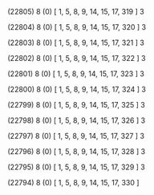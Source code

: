 (22805) 8 (0) [ 1, 5, 8, 9, 14, 15, 17, 319 ] 3 


(22804) 8 (0) [ 1, 5, 8, 9, 14, 15, 17, 320 ] 3 


(22803) 8 (0) [ 1, 5, 8, 9, 14, 15, 17, 321 ] 3 


(22802) 8 (0) [ 1, 5, 8, 9, 14, 15, 17, 322 ] 3 


(22801) 8 (0) [ 1, 5, 8, 9, 14, 15, 17, 323 ] 3 


(22800) 8 (0) [ 1, 5, 8, 9, 14, 15, 17, 324 ] 3 


(22799) 8 (0) [ 1, 5, 8, 9, 14, 15, 17, 325 ] 3 


(22798) 8 (0) [ 1, 5, 8, 9, 14, 15, 17, 326 ] 3 


(22797) 8 (0) [ 1, 5, 8, 9, 14, 15, 17, 327 ] 3 


(22796) 8 (0) [ 1, 5, 8, 9, 14, 15, 17, 328 ] 3 


(22795) 8 (0) [ 1, 5, 8, 9, 14, 15, 17, 329 ] 3 


(22794) 8 (0) [ 1, 5, 8, 9, 14, 15, 17, 330 ]  


